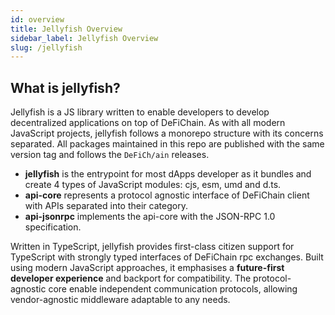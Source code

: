 ```yaml
---
id: overview
title: Jellyfish Overview
sidebar_label: Jellyfish Overview
slug: /jellyfish
---
```


## What is jellyfish?

Jellyfish is a JS library written to enable developers to develop decentralized applications on top of DeFiChain. As
with all modern JavaScript projects, jellyfish follows a monorepo structure with its concerns separated. All packages
maintained in this repo are published with the same version tag and follows the `DeFiCh/ain` releases.

- **jellyfish** is the entrypoint for most dApps developer as it bundles and create 4 types of JavaScript modules:
  cjs, esm, umd and d.ts.
- **api-core** represents a protocol agnostic interface of DeFiChain client with APIs separated into their
  category.
- **api-jsonrpc** implements the api-core with the JSON-RPC 1.0 specification.

Written in TypeScript, jellyfish provides first-class citizen support for TypeScript with strongly typed interfaces of
DeFiChain rpc exchanges. Built using modern JavaScript approaches, it emphasises a **future-first developer experience** 
and backport for compatibility. The protocol-agnostic core enable independent communication protocols, allowing
vendor-agnostic middleware adaptable to any needs.
